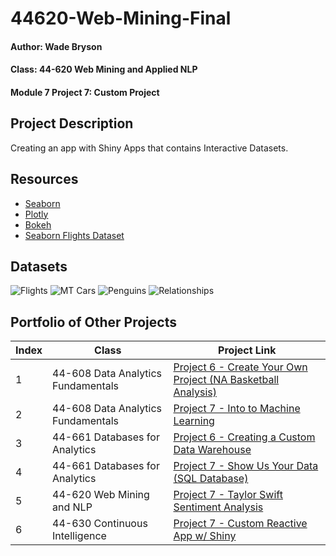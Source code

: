 # 44620-Web-Mining-Final
#### Author: Wade Bryson  
#### Class: 44-620 Web Mining and Applied NLP
#### Module 7 Project 7: Custom Project

## Project Description
Creating an app with Shiny Apps that contains Interactive Datasets.

## Resources
- [Seaborn](https://seaborn.pydata.org/)
- [Plotly](https://plotly.com/python/)
- [Bokeh](https://docs.bokeh.org/en/latest/index.html)
- [Seaborn Flights Dataset](https://seaborn.pydata.org/tutorial/data_structure.html)

## Datasets
![Flights](./images/01-flights.PNG)
![MT Cars](./images/02-mtcars.PNG)
![Penguins](./images/03-penguins.PNG)
![Relationships](./images/04-relationships.PNG)

## Portfolio of Other Projects
| Index | Class                               | Project Link                                                                                                      |
|-------|-------------------------------------|-------------------------------------------------------------------------------------------------------------------|
| 1     | 44-608 Data Analytics Fundamentals  | [Project 6 - Create Your Own Project (NA Basketball Analysis)](https://github.com/WadeBryson/datafun-06-projects) |
| 2     | 44-608 Data Analytics Fundamentals  | [Project 7 - Into to Machine Learning](https://github.com/WadeBryson/datafun-07-ml-predictive)                    |
| 3     | 44-661 Databases for Analytics      | [Project 6 - Creating a Custom Data Warehouse](https://tinyurl.com/Custom-Data-Warehouse)                         |
| 4     | 44-661 Databases for Analytics      | [Project 7 - Show Us Your Data (SQL Database)](https://app.vidgrid.com/view/Ibcb4KH9G4OR)                         |
| 5     | 44-620 Web Mining and NLP           | [Project 7 - Taylor Swift Sentiment Analysis](https://github.com/WadeBryson/44620-Web-Mining-Final)               |
| 6     | 44-630 Continuous Intelligence      | [Project 7 - Custom Reactive App w/ Shiny](https://github.com/WadeBryson/cintel-04-reactive)                      |
